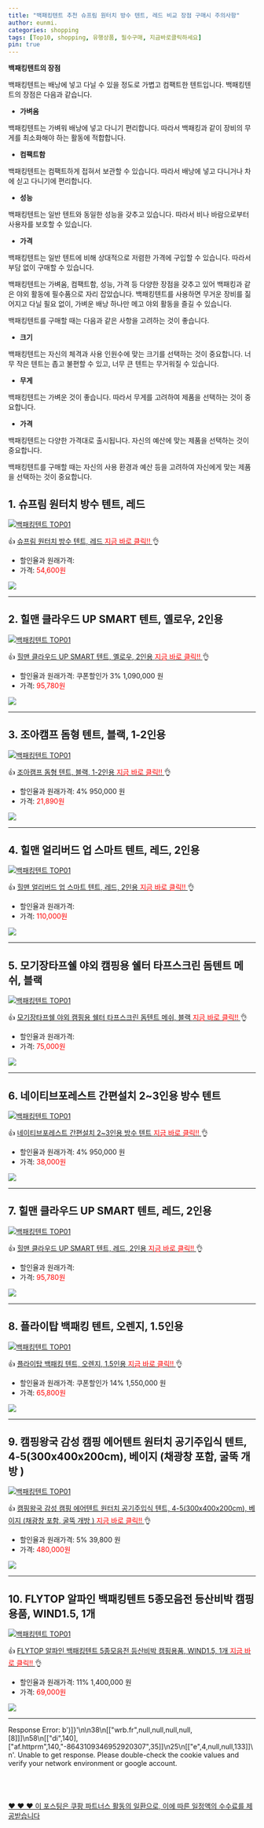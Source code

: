 ```yaml
---
title: "백패킹텐트 추천 슈프림 원터치 방수 텐트, 레드 비교 장점 구매시 주의사항"
author: eunmi.
categories: shopping
tags: [Top10, shopping, 유행상품, 필수구매, 지금바로클릭하세요]
pin: true
---
```

**백패킹텐트의 장점**

백패킹텐트는 배낭에 넣고 다닐 수 있을 정도로 가볍고 컴팩트한 텐트입니다. 백패킹텐트의 장점은 다음과 같습니다.

* **가벼움**

백패킹텐트는 가벼워 배낭에 넣고 다니기 편리합니다. 따라서 백패킹과 같이 장비의 무게를 최소화해야 하는 활동에 적합합니다.

* **컴팩트함**

백패킹텐트는 컴팩트하게 접혀서 보관할 수 있습니다. 따라서 배낭에 넣고 다니거나 차에 싣고 다니기에 편리합니다.

* **성능**

백패킹텐트는 일반 텐트와 동일한 성능을 갖추고 있습니다. 따라서 비나 바람으로부터 사용자를 보호할 수 있습니다.

* **가격**

백패킹텐트는 일반 텐트에 비해 상대적으로 저렴한 가격에 구입할 수 있습니다. 따라서 부담 없이 구매할 수 있습니다.

백패킹텐트는 가벼움, 컴팩트함, 성능, 가격 등 다양한 장점을 갖추고 있어 백패킹과 같은 야외 활동에 필수품으로 자리 잡았습니다. 백패킹텐트를 사용하면 무거운 장비를 짊어지고 다닐 필요 없이, 가벼운 배낭 하나만 메고 야외 활동을 즐길 수 있습니다.

백패킹텐트를 구매할 때는 다음과 같은 사항을 고려하는 것이 좋습니다.

* **크기**

백패킹텐트는 자신의 체격과 사용 인원수에 맞는 크기를 선택하는 것이 중요합니다. 너무 작은 텐트는 좁고 불편할 수 있고, 너무 큰 텐트는 무거워질 수 있습니다.

* **무게**

백패킹텐트는 가벼운 것이 좋습니다. 따라서 무게를 고려하여 제품을 선택하는 것이 중요합니다.

* **가격**

백패킹텐트는 다양한 가격대로 출시됩니다. 자신의 예산에 맞는 제품을 선택하는 것이 중요합니다.

백패킹텐트를 구매할 때는 자신의 사용 환경과 예산 등을 고려하여 자신에게 맞는 제품을 선택하는 것이 중요합니다.

   

## 1. 슈프림 원터치 방수 텐트, 레드

[![백패킹텐트 TOP01](https://thumbnail7.coupangcdn.com/thumbnails/remote/230x230ex/image/vendor_inventory/2fd1/10453191e858979a2a1facf4b2a2e0b1c38a621c276b5017e3ff7acbc45d.jpg)](https://link.coupang.com/re/AFFSDP?lptag=AF3617701&subid=GithubCoopas&pageKey=5796804366&traceid=V0-153&itemId=9929334830&vendorItemId=81905664682)


👍 [슈프림 원터치 방수 텐트, 레드 <font color=red> 지금 바로 클릭!! </font> ](https://link.coupang.com/re/AFFSDP?lptag=AF3617701&subid=GithubCoopas&pageKey=5796804366&traceid=V0-153&itemId=9929334830&vendorItemId=81905664682) 👌 


- 할인율과 원래가격: 
- 가격: <span style='color:red'>54,600원</span>

[![](/discount_price.png)](https://link.coupang.com/re/AFFSDP?lptag=AF3617701&subid=GithubCoopas&pageKey=5796804366&traceid=V0-153&itemId=9929334830&vendorItemId=81905664682)

---


   

## 2. 힐맨 클라우드 UP SMART 텐트, 옐로우, 2인용

[![백패킹텐트 TOP01](https://thumbnail6.coupangcdn.com/thumbnails/remote/230x230ex/image/retail/images/2878237070484170-6b81db77-43f9-4927-a03b-8e7b4e35e405.jpg)](https://link.coupang.com/re/AFFSDP?lptag=AF3617701&subid=GithubCoopas&pageKey=5393646362&traceid=V0-153&itemId=8050306495&vendorItemId=75338842690)


👍 [힐맨 클라우드 UP SMART 텐트, 옐로우, 2인용 <font color=red> 지금 바로 클릭!! </font> ](https://link.coupang.com/re/AFFSDP?lptag=AF3617701&subid=GithubCoopas&pageKey=5393646362&traceid=V0-153&itemId=8050306495&vendorItemId=75338842690) 👌 


- 할인율과 원래가격: 쿠폰할인가 3%  1,090,000   원
- 가격: <span style='color:red'>95,780원</span>

[![](/discount_price.png)](https://link.coupang.com/re/AFFSDP?lptag=AF3617701&subid=GithubCoopas&pageKey=5393646362&traceid=V0-153&itemId=8050306495&vendorItemId=75338842690)

---


   

## 3. 조아캠프 돔형 텐트, 블랙, 1-2인용

[![백패킹텐트 TOP01](https://thumbnail6.coupangcdn.com/thumbnails/remote/230x230ex/image/retail/images/3742947557834438-23603c2f-558b-40e3-84c2-3e56ee8bad59.jpg)](https://link.coupang.com/re/AFFSDP?lptag=AF3617701&subid=GithubCoopas&pageKey=70423987&traceid=V0-153&itemId=384083651&vendorItemId=3932689821)


👍 [조아캠프 돔형 텐트, 블랙, 1-2인용 <font color=red> 지금 바로 클릭!! </font> ](https://link.coupang.com/re/AFFSDP?lptag=AF3617701&subid=GithubCoopas&pageKey=70423987&traceid=V0-153&itemId=384083651&vendorItemId=3932689821) 👌 


- 할인율과 원래가격: 4%  950,000   원
- 가격: <span style='color:red'>21,890원</span>

[![](/discount_price.png)](https://link.coupang.com/re/AFFSDP?lptag=AF3617701&subid=GithubCoopas&pageKey=70423987&traceid=V0-153&itemId=384083651&vendorItemId=3932689821)

---


   

## 4. 힐맨 얼리버드 업 스마트 텐트, 레드, 2인용

[![백패킹텐트 TOP01](https://thumbnail10.coupangcdn.com/thumbnails/remote/230x230ex/image/retail/images/1574599660920479-cd41198a-fcb7-42a8-91f1-c925c13b682c.jpg)](https://link.coupang.com/re/AFFSDP?lptag=AF3617701&subid=GithubCoopas&pageKey=1956849661&traceid=V0-153&itemId=3325144474&vendorItemId=71311997773)


👍 [힐맨 얼리버드 업 스마트 텐트, 레드, 2인용 <font color=red> 지금 바로 클릭!! </font> ](https://link.coupang.com/re/AFFSDP?lptag=AF3617701&subid=GithubCoopas&pageKey=1956849661&traceid=V0-153&itemId=3325144474&vendorItemId=71311997773) 👌 


- 할인율과 원래가격: 
- 가격: <span style='color:red'>110,000원</span>

[![](/discount_price.png)](https://link.coupang.com/re/AFFSDP?lptag=AF3617701&subid=GithubCoopas&pageKey=1956849661&traceid=V0-153&itemId=3325144474&vendorItemId=71311997773)

---


   

## 5. 모기장타프쉘 야외 캠핑용 쉘터 타프스크린 돔텐트 메쉬, 블랙

[![백패킹텐트 TOP01](https://thumbnail10.coupangcdn.com/thumbnails/remote/230x230ex/image/vendor_inventory/2fd4/b13ef3ee632c4837eabff09703d29d2d08ed22abc5972e8f61a577ca9538.png)](https://link.coupang.com/re/AFFSDP?lptag=AF3617701&subid=GithubCoopas&pageKey=7649333580&traceid=V0-153&itemId=20348643602&vendorItemId=87433194686)


👍 [모기장타프쉘 야외 캠핑용 쉘터 타프스크린 돔텐트 메쉬, 블랙 <font color=red> 지금 바로 클릭!! </font> ](https://link.coupang.com/re/AFFSDP?lptag=AF3617701&subid=GithubCoopas&pageKey=7649333580&traceid=V0-153&itemId=20348643602&vendorItemId=87433194686) 👌 


- 할인율과 원래가격: 
- 가격: <span style='color:red'>75,000원</span>

[![](/discount_price.png)](https://link.coupang.com/re/AFFSDP?lptag=AF3617701&subid=GithubCoopas&pageKey=7649333580&traceid=V0-153&itemId=20348643602&vendorItemId=87433194686)

---


   

## 6. 네이티브포레스트 간편설치 2~3인용 방수 텐트

[![백패킹텐트 TOP01](https://thumbnail7.coupangcdn.com/thumbnails/remote/230x230ex/image/vendor_inventory/97ec/bcba9944fee636c42952780b1d655a968e26171f96c44f99ca79546979fc.jpg)](https://link.coupang.com/re/AFFSDP?lptag=AF3617701&subid=GithubCoopas&pageKey=7581431206&traceid=V0-153&itemId=20014065456&vendorItemId=87110893715)


👍 [네이티브포레스트 간편설치 2~3인용 방수 텐트 <font color=red> 지금 바로 클릭!! </font> ](https://link.coupang.com/re/AFFSDP?lptag=AF3617701&subid=GithubCoopas&pageKey=7581431206&traceid=V0-153&itemId=20014065456&vendorItemId=87110893715) 👌 


- 할인율과 원래가격: 4%  950,000   원
- 가격: <span style='color:red'>38,000원</span>

[![](/discount_price.png)](https://link.coupang.com/re/AFFSDP?lptag=AF3617701&subid=GithubCoopas&pageKey=7581431206&traceid=V0-153&itemId=20014065456&vendorItemId=87110893715)

---


   

## 7. 힐맨 클라우드 UP SMART 텐트, 레드, 2인용

[![백패킹텐트 TOP01](https://thumbnail10.coupangcdn.com/thumbnails/remote/230x230ex/image/retail/images/2020/02/26/17/2/fff55c76-35af-46cf-9a74-4454624714d9.jpg)](https://link.coupang.com/re/AFFSDP?lptag=AF3617701&subid=GithubCoopas&pageKey=5393646362&traceid=V0-153&itemId=8050306491&vendorItemId=75338842686)


👍 [힐맨 클라우드 UP SMART 텐트, 레드, 2인용 <font color=red> 지금 바로 클릭!! </font> ](https://link.coupang.com/re/AFFSDP?lptag=AF3617701&subid=GithubCoopas&pageKey=5393646362&traceid=V0-153&itemId=8050306491&vendorItemId=75338842686) 👌 


- 할인율과 원래가격: 
- 가격: <span style='color:red'>95,780원</span>

[![](/discount_price.png)](https://link.coupang.com/re/AFFSDP?lptag=AF3617701&subid=GithubCoopas&pageKey=5393646362&traceid=V0-153&itemId=8050306491&vendorItemId=75338842686)

---


   

## 8. 플라이탑 백패킹 텐트, 오렌지, 1.5인용

[![백패킹텐트 TOP01](https://thumbnail7.coupangcdn.com/thumbnails/remote/230x230ex/image/rs_quotation_api/g70ohbik/9d02568bba6f4665b29f2d72c6188c69.jpg)](https://link.coupang.com/re/AFFSDP?lptag=AF3617701&subid=GithubCoopas&pageKey=5380950065&traceid=V0-153&itemId=7991879516&vendorItemId=75280734055)


👍 [플라이탑 백패킹 텐트, 오렌지, 1.5인용 <font color=red> 지금 바로 클릭!! </font> ](https://link.coupang.com/re/AFFSDP?lptag=AF3617701&subid=GithubCoopas&pageKey=5380950065&traceid=V0-153&itemId=7991879516&vendorItemId=75280734055) 👌 


- 할인율과 원래가격: 쿠폰할인가 14%  1,550,000   원
- 가격: <span style='color:red'>65,800원</span>

[![](/discount_price.png)](https://link.coupang.com/re/AFFSDP?lptag=AF3617701&subid=GithubCoopas&pageKey=5380950065&traceid=V0-153&itemId=7991879516&vendorItemId=75280734055)

---


   

## 9. 캠핑왕국 감성 캠핑 에어텐트 원터치 공기주입식 텐트, 4-5(300x400x200cm), 베이지 (채광창 포함, 굴뚝 개방 )

[![백패킹텐트 TOP01](https://thumbnail8.coupangcdn.com/thumbnails/remote/230x230ex/image/vendor_inventory/ad13/e5a69aa6cd11c5d350794629a116f4bacd98e9030f4cf3021ca4ac24aa44.png)](https://link.coupang.com/re/AFFSDP?lptag=AF3617701&subid=GithubCoopas&pageKey=7279739946&traceid=V0-153&itemId=18583393586&vendorItemId=85719941557)


👍 [캠핑왕국 감성 캠핑 에어텐트 원터치 공기주입식 텐트, 4-5(300x400x200cm), 베이지 (채광창 포함, 굴뚝 개방 ) <font color=red> 지금 바로 클릭!! </font> ](https://link.coupang.com/re/AFFSDP?lptag=AF3617701&subid=GithubCoopas&pageKey=7279739946&traceid=V0-153&itemId=18583393586&vendorItemId=85719941557) 👌 


- 할인율과 원래가격: 5%  39,800   원
- 가격: <span style='color:red'>480,000원</span>

[![](/discount_price.png)](https://link.coupang.com/re/AFFSDP?lptag=AF3617701&subid=GithubCoopas&pageKey=7279739946&traceid=V0-153&itemId=18583393586&vendorItemId=85719941557)

---


   

## 10. FLYTOP 알파인 백패킹텐트 5종모음전 등산비박 캠핑용품, WIND1.5, 1개

[![백패킹텐트 TOP01](https://thumbnail10.coupangcdn.com/thumbnails/remote/230x230ex/image/vendor_inventory/images/2016/12/02/18/8/2310a017-e6c1-4987-9b50-915a0c98e4ae.jpg)](https://link.coupang.com/re/AFFSDP?lptag=AF3617701&subid=GithubCoopas&pageKey=6714060931&traceid=V0-153&itemId=15596648287&vendorItemId=3071156789)


👍 [FLYTOP 알파인 백패킹텐트 5종모음전 등산비박 캠핑용품, WIND1.5, 1개 <font color=red> 지금 바로 클릭!! </font> ](https://link.coupang.com/re/AFFSDP?lptag=AF3617701&subid=GithubCoopas&pageKey=6714060931&traceid=V0-153&itemId=15596648287&vendorItemId=3071156789) 👌 


- 할인율과 원래가격: 11%  1,400,000   원
- 가격: <span style='color:red'>69,000원</span>

[![](/discount_price.png)](https://link.coupang.com/re/AFFSDP?lptag=AF3617701&subid=GithubCoopas&pageKey=6714060931&traceid=V0-153&itemId=15596648287&vendorItemId=3071156789)

---
Response Error: b')]}\'\n\n38\n[["wrb.fr",null,null,null,null,[8]]]\n58\n[["di",140],["af.httprm",140,"-8643109346952920307",35]]\n25\n[["e",4,null,null,133]]\n'. 
Unable to get response.
Please double-check the cookie values and verify your network environment or google account.<br><br><br><br><br> [ ❤ ❤ ❤ 이 포스팅은 쿠팡 파트너스 활동의 일환으로, 이에 따른 일정액의 수수료를 제공받습니다](https://link.coupang.com/a/bcEFyh)
